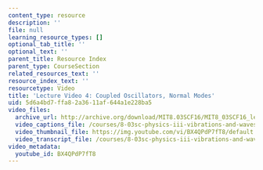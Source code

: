 ```yaml
---
content_type: resource
description: ''
file: null
learning_resource_types: []
optional_tab_title: ''
optional_text: ''
parent_title: Resource Index
parent_type: CourseSection
related_resources_text: ''
resource_index_text: ''
resourcetype: Video
title: 'Lecture Video 4: Coupled Oscillators, Normal Modes'
uid: 5d6a4bd7-ffa8-2a36-11af-644a1e228ba5
video_files:
  archive_url: http://archive.org/download/MIT8.03SCF16/MIT8_03SCF16_lec04_300k.mp4
  video_captions_file: /courses/8-03sc-physics-iii-vibrations-and-waves-fall-2016/7766f5e78db1514d97f3aee01b0bd6d5_BX4QPdP7fT8.vtt
  video_thumbnail_file: https://img.youtube.com/vi/BX4QPdP7fT8/default.jpg
  video_transcript_file: /courses/8-03sc-physics-iii-vibrations-and-waves-fall-2016/8cf29ee7b66e94dab907bed2ce904575_BX4QPdP7fT8.pdf
video_metadata:
  youtube_id: BX4QPdP7fT8
---
```

